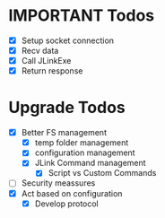 # IMPORTANT Todos
- [x] Setup socket connection
- [x] Recv data
- [x] Call JLinkExe
- [x] Return response

# Upgrade Todos
- [x] Better FS management
    - [x] temp folder management
    - [x] configuration management
    - [x] JLink Command management
        - [x] Script vs Custom Commands
- [ ] Security meassures
- [x] Act based on configuration
    - [x] Develop protocol